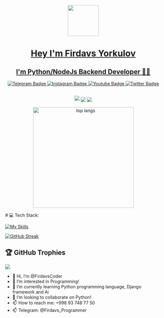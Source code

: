 
<a href="https://github.com/FirdavsCoder">
    <div id="header" align="center">
  <img src="https://media.giphy.com/media/M9gbBd9nbDrOTu1Mqx/giphy.gif" width="100"/>
</div>
  
<div id="header" align="center">
  <h1>Hey I'm Firdavs Yorkulov </h1>
</div>
<div align="center">
  <h2>I'm Python/NodeJs Backend Developer 👨‍💻 </h1>

</div>
<div id="header" align="center">
<div id="badges">
  <a href="https://t.me/Firdavs_Yorkulov">
    <img src="https://img.shields.io/badge/Telegram-blue?style=for-the-badge&logo=telegram&logoColor=white" alt="Telegram Badge"/>
  </a>
  <a href="https://www.instagram.com/firdavs_programmer">
    <img src="https://img.shields.io/badge/Instagram-purple?style=for-the-badge&logo=instagram&logoColor=white" alt="Instagram Badge"/>
  </a>
  <a href="https://www.youtube.com/@firdavsyorkulov7/">
    <img src="https://img.shields.io/badge/YouTube-red?style=for-the-badge&logo=youtube&logoColor=white" alt="Youtube Badge"/>
  </a>
  <a href="https://www.linkedin.com/in/firdavs-yorkulov-258581234/">
    <img src="https://img.shields.io/badge/LinkedIn-blue?style=for-the-badge&logo=linkedin&logoColor=white" alt="Twitter Badge"/>
  </a>
</div>
</div>




<br>
    <p align="center">
        <img src="https://github-profile-summary-cards.vercel.app/api/cards/profile-details?username=FirdavsCoder&theme=2077">
        <img align="center" src="https://github-profile-summary-cards.vercel.app/api/cards/stats?username=FirdavsCoder&theme=2077">
        <img align="center" src="https://github-profile-summary-cards.vercel.app/api/cards/productive-time?username=FirdavsCoder&theme=2077&utcOffset=5"><br><br>
        <img width=325 align="center" src="https://github-readme-stats.vercel.app/api/top-langs/?username=FirdavsCoder&hide=HTML&langs_count=8&layout=compact&theme=react&border_radius=10&size_weight=0.5&count_weight=0.5&exclude_repo=github-readme-stats" alt="top langs" />
    </p>
# 💻 Tech Stack:

[![My Skills](https://skillicons.dev/icons?i=python,django,git,fastapi,postgresql,mysql,sqlite,bootstrap,vscode,html,css,javascript,nodejs)](https://skillicons.dev)



[![GitHub Streak](https://github-readme-streak-stats.herokuapp.com?user=FirdavsCoder&theme=tokyonight_duo&hide_border=true)](https://github.com/FirdavsCoder/)

## 🏆 GitHub Trophies
![](https://github-profile-trophy.vercel.app/?username=FirdavsCoder&theme=radical&no-frame=true&no-bg=true&margin-w=4)
</a> 




- 👋 Hi, I’m @FirdavsCoder
- 👀 I’m interested in Programming!
- 🌱 I’m currently learning Python programming language, Django framework and Ai
- 💞️ I’m looking to collaborate on Python!
- 📫 How to reach me: +998 93 748 77 50
- 📫 Telegram: @Firdavs_Programmer
